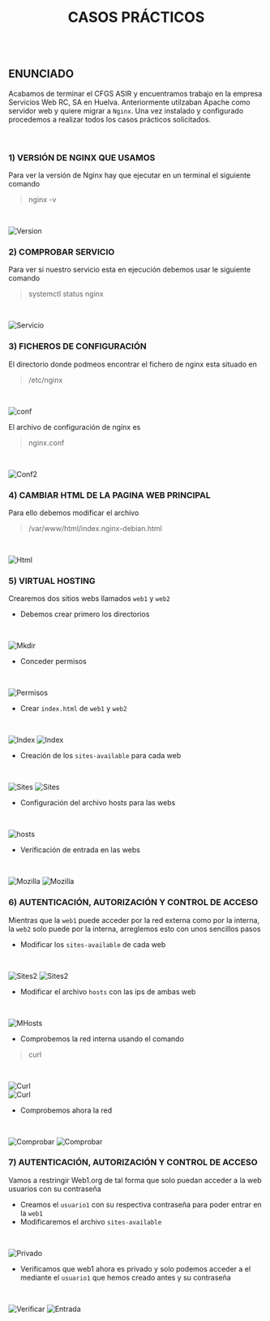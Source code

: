 <h1 align="center"> CASOS PRÁCTICOS </h1>  
<BR>
<BR>

## ENUNCIADO  
Acabamos de terminar el CFGS ASIR y encuentramos trabajo en la empresa Servicios Web RC, SA en Huelva. Anteriormente utilzaban Apache como servidor web y quiere migrar a `Nginx`. Una vez instalado y configurado procedemos a realizar todos los casos prácticos solicitados.  
<br>
<br>

### 1) VERSIÓN DE NGINX QUE USAMOS 
Para ver la versión de Nginx hay que ejecutar en un terminal el siguiente comando
>nginx -v
<br>

![Version](./img/versionnginx.png)

### 2) COMPROBAR SERVICIO
Para ver si nuestro servicio esta en ejecución debemos usar le siguiente comando
>systemctl status nginx
<br>

![Servicio](./img/servicionginx.png)

### 3) FICHEROS DE CONFIGURACIÓN
El directorio donde podmeos encontrar el fichero de nginx esta situado en 
> /etc/nginx
<br>

![conf](./img/ficherosconfig.png)

El archivo de configuración de nginx es 
>nginx.conf
<br>

![Conf2](./img/nginx.conf.png)

### 4) CAMBIAR HTML DE LA PAGINA WEB PRINCIPAL
Para ello debemos modificar el archivo
>/var/www/html/index.nginx-debian.html
<br>

![Html](./img/html.png)

### 5) VIRTUAL HOSTING
Crearemos dos sitios webs llamados `web1` y `web2`
- Debemos crear primero los directorios
<br>

![Mkdir](./img/mkdir.png)

- Conceder permisos
<br>

![Permisos](./img/permisos.png)

- Crear `index.html` de `web1` y `web2`
<br>

![Index](./img/indexweb1.png)
![Index](./img/indexweb2.png)

- Creación de los `sites-available` para cada web
<br>

![Sites](./img/availableweb1.png)
![Sites](./img/availableweb2.png)

- Configuración del archivo hosts para las webs
<br>

![hosts](./img/hosts.png)

- Verificación de entrada en las webs
<br>

![Mozilla](./img/mozillaweb1.png)
![Mozilla](./img/mozillaweb2.png)

### 6) AUTENTICACIÓN, AUTORIZACIÓN Y CONTROL DE ACCESO
Mientras que la `web1` puede acceder por la red externa como por la interna, la `web2` solo puede por la interna, arreglemos esto con unos sencillos pasos

- Modificar los `sites-available` de cada web
<br>

![Sites2](./img/modificaravailableweb1.png)
![Sites2](./img/modificaravailableweb2.png)
<br>

- Modificar el archivo `hosts` con las ips de ambas web
<br>

![MHosts](./img/modificarhosts.png)

- Comprobemos la red interna usando el comando
>curl
<br>

![Curl](./img/curlweb1.png)  
![Curl](./img/curlweb2.png)

- Comprobemos ahora la red
<br>

![Comprobar](./img/mozillaweb1.png) 
![Comprobar](./img/comprobar.png)

### 7) AUTENTICACIÓN, AUTORIZACIÓN Y CONTROL DE ACCESO
Vamos a restringir Web1.org de tal forma que solo puedan acceder a la web usuarios con su contraseña

- Creamos el `usuario1` con su respectiva contraseña para poder entrar en la `web1`
- Modificaremos el archivo `sites-available`
<br>

![Privado](./img/privadoavailableweb1.png)

- Verificamos que web1 ahora es privado y solo podemos acceder a el mediante el `usuario1` que hemos creado antes y su contraseña
<br>

![Verificar](./img/usuario1.png)
![Entrada](./img/acceso.png)



